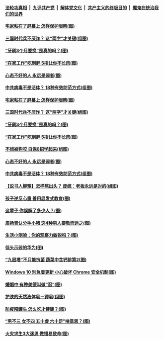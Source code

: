 ####  [法轮功真相](../../../../basic/blob/master/README.md?t=05020730) &nbsp;|&nbsp; [九评共产党](../../../../9ping.md/blob/master/README.md?t=05020730) &nbsp;|&nbsp; [解体党文化](../../../../jtdwh.md/blob/master/README.md?t=05020730)  &nbsp;|&nbsp; [共产主义的终极目的](../../../../gczydzjmd.md/blob/master/README.md?t=05020730) &nbsp;|&nbsp; [魔鬼在统治我们的世界](../../../../mgztzwmdsj.md/blob/master/README.md?t=05020730) 

#### [宅家粘在了屏幕上 怎样保护眼睛(图)](../pages/p8/931835.md?t=05020730) 

#### [三国时代兵不厌诈？ 这“两字”才关键(组图)](../pages/p8/931572.md?t=05020730) 

#### [“牙刷3个月要换”是真的吗？(图)](../pages/p8/931585.md?t=05020730) 

#### [“在家工作”吃到胖 5招让你不长肉(图)](../pages/p8/931736.md?t=05020730) 

#### [心态不好的人 永远是弱者(图)](../pages/p8/931482.md?t=05020730) 

#### [中共病毒不是活体？ 18种有效防范方式(组图)](../pages/p8/931463.md?t=05020730) 

#### [宅家粘在了屏幕上 怎样保护眼睛(图)](../pages/p8/931835.md?t=05020730) 

#### [三国时代兵不厌诈？ 这“两字”才关键(组图)](../pages/p8/931572.md?t=05020730) 

#### [“牙刷3个月要换”是真的吗？(图)](../pages/p8/931585.md?t=05020730) 

#### [“在家工作”吃到胖 5招让你不长肉(图)](../pages/p8/931736.md?t=05020730) 

#### [不想被狗咬 自保6招学起来(组图)](../pages/p8/931088.md?t=05020730) 

#### [心态不好的人 永远是弱者(图)](../pages/p8/931482.md?t=05020730) 

#### [中共病毒不是活体？ 18种有效防范方式(组图)](../pages/p8/931463.md?t=05020730) 

#### [【说书人柳豫】怎样熬出头？ 庞统：老板永远是对的(组图)](../pages/p8/931568.md?t=05020730) 

#### [孩子逆反心重 善用启发式教育(图)](../pages/p8/931555.md?t=05020730) 

#### [这辈子 你误解了多少人？(图)](../pages/p8/930851.md?t=05020730) 

#### [周扬青认分手小猪 这4种男人要敬而远之(图)](../pages/p8/931447.md?t=05020730) 

#### [生活小测验：你的观察力敏锐吗？(图)](../pages/p8/930796.md?t=05020730) 

#### [低头示弱的华为(图)](../pages/p8/931501.md?t=05020730) 

#### [“九层塔”不只能抗菌 蔬菜中含钙排第2(图)](../pages/p8/931208.md?t=05020730) 

#### [Windows 10 别急着更新 小心破坏 Chrome 安全机制(图)](../pages/p8/931306.md?t=05020730) 

#### [婚姻中 有种美德叫做“忍”(图)](../pages/p8/930621.md?t=05020730) 

#### [护肤的天然液体皂－钾皂(组图)](../pages/p8/931415.md?t=05020730) 

#### [防疫囤罐头 怎么吃才健康？(图)](../pages/p8/930853.md?t=05020730) 

#### [“男不三 女不四 五十虚 六十足”啥意思？(图)](../pages/p8/931402.md?t=05020730) 

#### [火灾求生3大迷思 做错易致命(图)](../pages/p8/931332.md?t=05020730) 

